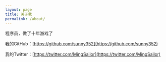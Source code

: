 ```yaml
---
layout: page
title: 关于我
permalink: /about/
---
```


程序员，做了十年游戏了

我的GitHub：[https://github.com/sunny352](https://github.com/sunny352)

我的Twitter：[https://twitter.com/MingSailor](https://twitter.com/MingSailor)